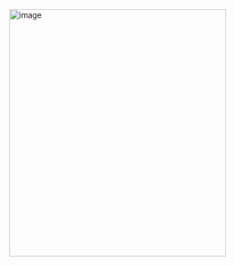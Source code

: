 <img width="391" height="445" alt="image" src="https://github.com/user-attachments/assets/f3eccd2a-ae5f-48f8-b880-e42e679f7774" />
